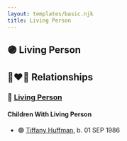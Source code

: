 ```yaml
---
layout: templates/basic.njk
title: Living Person
---
```

## 🟣 Living Person


## 👩‍❤️‍👨 Relationships

### 🔵 [Living Person](/people/7/75942208)

#### Children With Living Person
* 🟣 [Tiffany Huffman](/people/9/955202), b. 01 SEP 1986